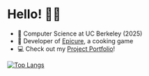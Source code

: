 # Hello! 👋🏼
* 🌟  Computer Science at UC Berkeley (2025)
* 🍔  Developer of [Epicure](https://bit.ly/epicuregame), a cooking game
* 💻  Check out my [Project Portfolio](https://noah-ku.github.io/portfolio/)!

[![Top Langs](https://github-readme-stats-two-kappa-20.vercel.app/api/top-langs/?username=noah-ku&count_private=true&layout=compact&custom_title=Top+Repository+Languages&exclude_repo=verserush,tjc-notify&hide=shaderlab,hlsl,objective-c%2B%2B)](https://github.com/noah-ku/github-readme-stats)
